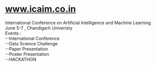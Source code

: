 # www.icaim.co.in
International Conference on Artificial Intelligence and Machine Learning <br>
June 5-7 , Chandigarh Univeristy <br>
Events : <br>
--International Conference <br>
--Data Science Challenge <br>
--Paper Presentation <br>
--Poster Presentation <br>
--HACKATHON <br>

